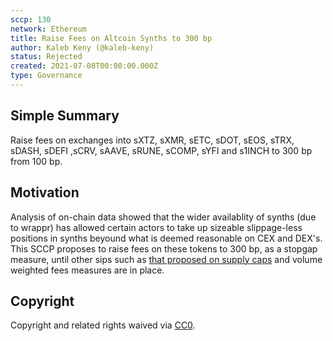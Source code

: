 ```yaml
---
sccp: 130
network: Ethereum
title: Raise Fees on Altcoin Synths to 300 bp
author: Kaleb Keny (@kaleb-keny)
status: Rejected
created: 2021-07-08T00:00:00.000Z
type: Governance
---
```


## Simple Summary

Raise fees on exchanges into sXTZ, sXMR, sETC, sDOT, sEOS, sTRX, sDASH, sDEFI ,sCRV, sAAVE, sRUNE, sCOMP, sYFI and s1INCH to 300 bp from 100 bp.

## Motivation

Analysis of on-chain data showed that the wider availablity of synths (due to wrappr) has allowed certain actors to take up sizeable slippage-less positions in synths beyound what is deemed reasonable on CEX and DEX's.
This SCCP proposes to raise fees on these tokens to 300 bp, as a stopgap measure, until other sips such as [that proposed on supply caps](https://sips.synthetix.io/sips/sip-146) and volume weighted fees measures are in place.

## Copyright

Copyright and related rights waived via [CC0](https://creativecommons.org/publicdomain/zero/1.0/).
